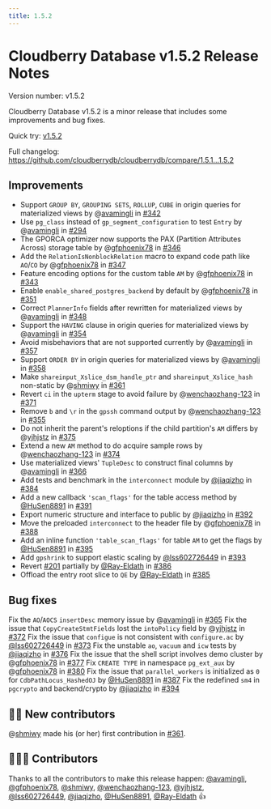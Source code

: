 ```yaml
---
title: 1.5.2
---
```


# Cloudberry Database v1.5.2 Release Notes

Version number: v1.5.2

Cloudberry Database v1.5.2 is a minor release that includes some improvements and bug fixes.

Quick try: [v1.5.2](https://github.com/cloudberrydb/cloudberrydb/releases/tag/1.5.2)

Full changelog: <https://github.com/cloudberrydb/cloudberrydb/compare/1.5.1...1.5.2>

## Improvements

- Support `GROUP BY`, `GROUPING SETS`, `ROLLUP`, `CUBE` in origin queries for materialized views by @[avamingli](https://github.com/avamingli) in [#342](https://github.com/cloudberrydb/cloudberrydb/pull/342)
- Use `pg_class` instead of `gp_segment_configuration` to test `Entry` by @[avamingli](https://github.com/avamingli) in [#294](https://github.com/cloudberrydb/cloudberrydb/pull/294)
- The GPORCA optimizer now supports the PAX (Partition Attributes Across) storage table by @[gfphoenix78](https://github.com/gfphoenix78) in [#346](https://github.com/cloudberrydb/cloudberrydb/pull/346)
- Add the `RelationIsNonblockRelation` macro to expand code path like `AO`/`CO` by @[gfphoenix78](https://github.com/gfphoenix78) in [#347](https://github.com/cloudberrydb/cloudberrydb/pull/347)
- Feature encoding options for the custom table `AM` by @[gfphoenix78](https://github.com/gfphoenix78) in [#343](https://github.com/cloudberrydb/cloudberrydb/pull/343)
- Enable `enable_shared_postgres_backend` by default by @[gfphoenix78](https://github.com/gfphoenix78) in [#351](https://github.com/cloudberrydb/cloudberrydb/pull/351)
- Correct `PlannerInfo` fields after rewritten for materialized views by @[avamingli](https://github.com/avamingli) in [#348](https://github.com/cloudberrydb/cloudberrydb/pull/348)
- Support the `HAVING` clause in origin queries for materialized views by @[avamingli](https://github.com/avamingli) in [#354](https://github.com/cloudberrydb/cloudberrydb/pull/354)
- Avoid misbehaviors that are not supported currently by @[avamingli](https://github.com/avamingli) in [#357](https://github.com/cloudberrydb/cloudberrydb/pull/357)
- Support `ORDER BY` in origin queries for materialized views by @[avamingli](https://github.com/avamingli) in [#358](https://github.com/cloudberrydb/cloudberrydb/pull/358)
- Make `shareinput_Xslice_dsm_handle_ptr` and `shareinput_Xslice_hash` non-static by @[shmiwy](https://github.com/shmiwy) in [#361](https://github.com/cloudberrydb/cloudberrydb/pull/361)
- Revert `ci` in the `upterm` stage to avoid failure by @[wenchaozhang-123](https://github.com/wenchaozhang-123) in [#371](https://github.com/cloudberrydb/cloudberrydb/pull/371)
- Remove `b` and `\r` in the `gpssh` command output by @[wenchaozhang-123](https://github.com/wenchaozhang-123) in [#355](https://github.com/cloudberrydb/cloudberrydb/pull/355)
- Do not inherit the parent's reloptions if the child partition's `AM` differs by @[yjhjstz](https://github.com/yjhjstz) in [#375](https://github.com/cloudberrydb/cloudberrydb/pull/375)
- Extend a new `AM` method to do acquire sample rows by @[wenchaozhang-123](https://github.com/wenchaozhang-123) in [#374](https://github.com/cloudberrydb/cloudberrydb/pull/374)
- Use materialized views' `TupleDesc` to construct final columns by @[avamingli](https://github.com/avamingli) in [#366](https://github.com/cloudberrydb/cloudberrydb/pull/366)
- Add tests and benchmark in the `interconnect` module by [@jiaqizho](https://github.com/jiaqizho) in [#384](https://github.com/cloudberrydb/cloudberrydb/pull/384)
- Add a new callback `'scan_flags'` for the table access method by [@HuSen8891](https://github.com/HuSen8891) in [#391](https://github.com/cloudberrydb/cloudberrydb/pull/391)
- Export numeric structure and interface to public by [@jiaqizho](https://github.com/jiaqizho) in [#392](https://github.com/cloudberrydb/cloudberrydb/pull/392)
- Move the preloaded `interconnect` to the header file by @[gfphoenix78](https://github.com/gfphoenix78) in [#388](https://github.com/cloudberrydb/cloudberrydb/pull/388)
- Add an inline function `'table_scan_flags'` for table `AM` to get the flags by [@HuSen8891](https://github.com/HuSen8891) in [#395](https://github.com/cloudberrydb/cloudberrydb/pull/395)
- Add `gpshrink` to support elastic scaling by [@lss602726449](https://github.com/lss602726449) in [#393](https://github.com/cloudberrydb/cloudberrydb/pull/393)
- Revert [#201](https://github.com/cloudberrydb/cloudberrydb/pull/201) partially by [@Ray-Eldath](https://github.com/Ray-Eldath) in [#386](https://github.com/cloudberrydb/cloudberrydb/pull/386)
- Offload the entry root slice to `QE` by [@Ray-Eldath](https://github.com/Ray-Eldath) in [#385](https://github.com/cloudberrydb/cloudberrydb/pull/385)

## Bug fixes

Fix the `AO`/`AOCS` `insertDesc` memory issue by @[avamingli](https://github.com/avamingli) in [#365](https://github.com/cloudberrydb/cloudberrydb/pull/365)
Fix the issue that `CopyCreateStmtFields` lost the `intoPolicy` field by @[yjhjstz](https://github.com/yjhjstz) in [#372](https://github.com/cloudberrydb/cloudberrydb/pull/372)
Fix the issue that `configue` is not consistent with `configure.ac` by [@lss602726449](https://github.com/lss602726449) in [#373](https://github.com/cloudberrydb/cloudberrydb/pull/373)
Fix the unstable `ao`, `vacuum` and `icw` tests by [@jiaqizho](https://github.com/jiaqizho) in [#376](https://github.com/cloudberrydb/cloudberrydb/pull/376)
Fix the issue that the shell script involves demo cluster by @[gfphoenix78](https://github.com/gfphoenix78) in [#377](https://github.com/cloudberrydb/cloudberrydb/pull/377)
Fix `CREATE TYPE` in namespace `pg_ext_aux` by @[gfphoenix78](https://github.com/gfphoenix78) in [#380](https://github.com/cloudberrydb/cloudberrydb/pull/380)
Fix the issue that `parallel_workers` is initialized as `0` for `CdbPathLocus_HashedOJ` by [@HuSen8891](https://github.com/HuSen8891) in [#387](https://github.com/cloudberrydb/cloudberrydb/pull/387)
Fix the redefined `sm4` in `pgcrypto` and backend/crypto by [@jiaqizho](https://github.com/jiaqizho) in [#394](https://github.com/cloudberrydb/cloudberrydb/pull/394)

## 🙌🏻️ New contributors

@[shmiwy](https://github.com/shmiwy) made his (or her) first contribution in [#361](https://github.com/cloudberrydb/cloudberrydb/pull/361).

## 🧑🏻‍💻 Contributors

Thanks to all the contributors to make this release happen: [@avamingli](https://github.com/avamingli), [@gfphoenix78](https://github.com/gfphoenix78), [@shmiwy](https://github.com/shmiwy), [@wenchaozhang-123](https://github.com/wenchaozhang-123), [@yjhjstz](https://github.com/yjhjstz), [@lss602726449](https://github.com/lss602726449), [@jiaqizho](https://github.com/jiaqizho), [@HuSen8891](https://github.com/HuSen8891), [@Ray-Eldath](https://github.com/Ray-Eldath) 👍
